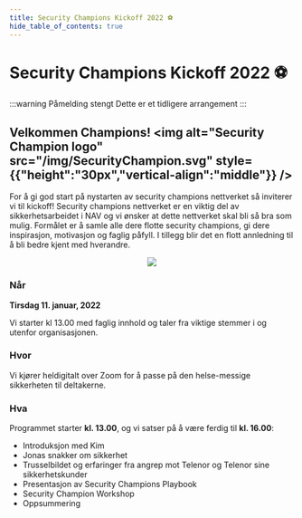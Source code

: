 ```yaml
---
title: Security Champions Kickoff 2022 ⚽
hide_table_of_contents: true
---
```


# Security Champions Kickoff 2022 ⚽

:::warning Påmelding stengt
Dette er et tidligere arrangement
:::

## Velkommen Champions! <img alt="Security Champion logo" src="/img/SecurityChampion.svg" style={{"height":"30px","vertical-align":"middle"}} />

For å gi god start på nystarten av security champions nettverket så inviterer vi til kickoff! Security champions nettverket er
en viktig del av sikkerhetsarbeidet i NAV og vi ønsker at dette nettverket skal bli så bra som mulig. Formålet er å samle
alle dere flotte security champions, gi dere inspirasjon, motivasjon og faglig påfyll. I tillegg blir det en flott
annledning til å bli bedre kjent med hverandre.

<p align="center">
<img  style={{height: "18em"}} src="https://media.giphy.com/media/l2Jejt7O03eXaRQre/giphy.gif" />
</p>

### Når

**Tirsdag 11. januar, 2022**

Vi starter kl 13.00 med faglig innhold og taler fra viktige stemmer i og utenfor organisasjonen.

### Hvor

Vi kjører heldigitalt over Zoom for å passe på den helse-messige sikkerheten til deltakerne.

### Hva

Programmet starter **kl. 13.00**, og vi satser på å være ferdig til **kl. 16.00**:

- Introduksjon med Kim
- Jonas snakker om sikkerhet
- Trusselbildet og erfaringer fra angrep mot Telenor og Telenor sine sikkerhetskunder
- Presentasjon av Security Champions Playbook
- Security Champion Workshop
- Oppsummering
